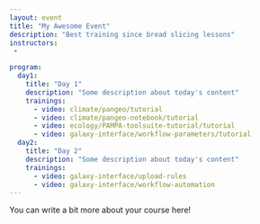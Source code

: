 ```yaml
---
layout: event
title: "My Awesome Event"
description: "Best training since bread slicing lessons"
instructors:
 - 

program:
  day1:
    title: "Day 1"
    description: "Some description about today's content"
    trainings:
      - video: climate/pangeo/tutorial
      - video: climate/pangeo-notebook/tutorial
      - video: ecology/PAMPA-toolsuite-tutorial/tutorial
      - video: galaxy-interface/workflow-parameters/tutorial
  day2:
    title: "Day 2"
    description: "Some description about today's content"
    trainings:
      - video: galaxy-interface/upload-rules
      - video: galaxy-interface/workflow-automation
---
```


You can write a bit more about your course here!
